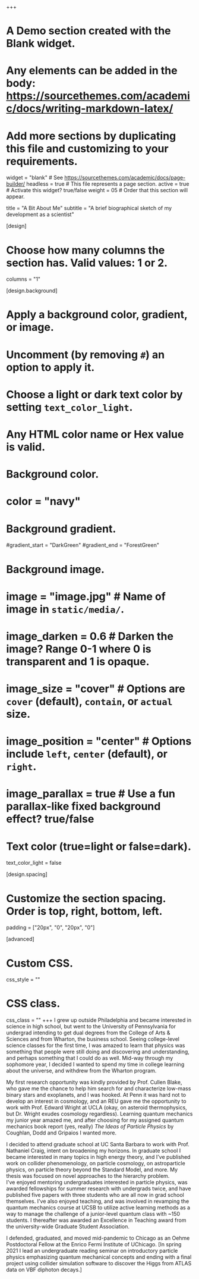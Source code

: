 +++
# A Demo section created with the Blank widget.
# Any elements can be added in the body: https://sourcethemes.com/academic/docs/writing-markdown-latex/
# Add more sections by duplicating this file and customizing to your requirements.

widget = "blank"  # See https://sourcethemes.com/academic/docs/page-builder/
headless = true  # This file represents a page section.
active = true  # Activate this widget? true/false
weight = 05  # Order that this section will appear.

title = "A Bit About Me"
subtitle = "A brief biographical sketch of my development as a scientist"

[design]
  # Choose how many columns the section has. Valid values: 1 or 2.
  columns = "1"

[design.background]
  # Apply a background color, gradient, or image.
  #   Uncomment (by removing `#`) an option to apply it.
  #   Choose a light or dark text color by setting `text_color_light`.
  #   Any HTML color name or Hex value is valid.

  # Background color.
  # color = "navy"

  # Background gradient.
  #gradient_start = "DarkGreen"
  #gradient_end = "ForestGreen"

  # Background image.
  # image = "image.jpg"  # Name of image in `static/media/`.
  # image_darken = 0.6  # Darken the image? Range 0-1 where 0 is transparent and 1 is opaque.
  # image_size = "cover"  #  Options are `cover` (default), `contain`, or `actual` size.
  # image_position = "center"  # Options include `left`, `center` (default), or `right`.
  # image_parallax = true  # Use a fun parallax-like fixed background effect? true/false

  # Text color (true=light or false=dark).
  text_color_light = false

[design.spacing]
  # Customize the section spacing. Order is top, right, bottom, left.
  padding = ["20px", "0", "20px", "0"]

[advanced]
 # Custom CSS.
 css_style = ""

 # CSS class.
 css_class = ""
+++
I grew up outside Philadelphia and became interested in science in high school, but went to the University of Pennsylvania for undergrad intending to get dual degrees from the College of Arts & Sciences and from Wharton, the business school. 
Seeing college-level science classes for the first time, I was amazed to learn that physics was something that people were still doing and discovering and understanding, and perhaps something that I could do as well. Mid-way through my sophomore year, I decided I wanted to spend my time in college learning about the universe, and withdrew from the Wharton program.

My first research opportunity was kindly provided by Prof. Cullen Blake, who gave me the chance to help him search for and characterize low-mass binary stars and exoplanets, and I was hooked. 
At Penn it was hard not to develop an interest in cosmology, and an REU gave me the opportunity to work with Prof. Edward Wright at UCLA (okay, on asteroid thermophysics, but Dr. Wright exudes cosmology regardless).
Learning quantum mechanics my junior year amazed me, and after choosing for my assigned quantum mechanics book report (yes, really) *The Ideas of Particle Physics* by Coughlan, Dodd and Gripaios I wanted more.

I decided to attend graduate school at UC Santa Barbara to work with Prof. Nathaniel Craig, intent on broadening my horizons. 
In graduate school I became interested in many topics in high energy theory, and I've published work on collider phenomenology, on particle cosmology, on astroparticle physics, on particle theory beyond the Standard Model, and more. My thesis was focused on novel approaches to the hierarchy problem.  
I've enjoyed mentoring undergraduates interested in particle physics, was awarded fellowships for summer research with undergrads twice, and have published five papers with three students who are all now in grad school themselves.
I've also enjoyed teaching, and was involved in revamping the quantum mechanics course at UCSB to utilize active learning methods as a way to manage the challenge of a junior-level quantum class with ~150 students.
I thereafter was awarded an Excellence in Teaching award from the university-wide Graduate Student Association.

I defended, graduated, and moved mid-pandemic to Chicago as an Oehme Postdoctoral Fellow at the Enrico Fermi Institute of UChicago.
[In spring 2021 I lead an undergraduate reading seminar on introductory particle physics emphasizing quantum mechanical concepts and ending with a final project using collider simulation software to discover the Higgs from ATLAS data on VBF diphoton decays.]